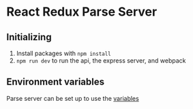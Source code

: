 # React Redux Parse Server

## Initializing

1. Install packages with `npm install`
2. `npm run dev` to run the api, the express server, and webpack

## Environment variables

Parse server can be set up to use the [variables](https://github.com/ParsePlatform/parse-server#using-environment-variables)
